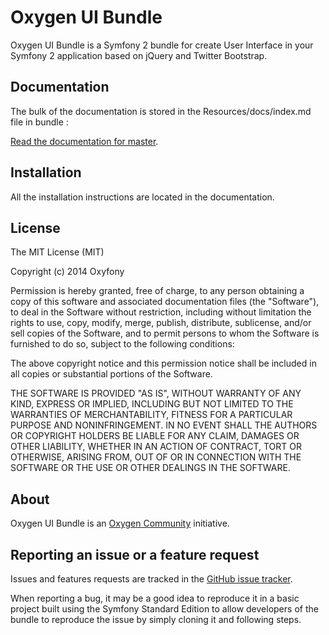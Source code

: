 Oxygen UI Bundle
================

Oxygen UI Bundle is a Symfony 2 bundle for create User Interface in your Symfony 2 application based on jQuery and Twitter Bootstrap.

Documentation
-------------
The bulk of the documentation is stored in the Resources/docs/index.md file in bundle :

[Read the documentation for master](https://github.com/Oxyfony/UIBundle/blob/master/Resources/doc/index.rst).

Installation
------------
All the installation instructions are located in the documentation.

License
-------
The MIT License (MIT)

Copyright (c) 2014 Oxyfony

Permission is hereby granted, free of charge, to any person obtaining a copy
of this software and associated documentation files (the "Software"), to deal
in the Software without restriction, including without limitation the rights
to use, copy, modify, merge, publish, distribute, sublicense, and/or sell
copies of the Software, and to permit persons to whom the Software is
furnished to do so, subject to the following conditions:

The above copyright notice and this permission notice shall be included in all
copies or substantial portions of the Software.

THE SOFTWARE IS PROVIDED "AS IS", WITHOUT WARRANTY OF ANY KIND, EXPRESS OR
IMPLIED, INCLUDING BUT NOT LIMITED TO THE WARRANTIES OF MERCHANTABILITY,
FITNESS FOR A PARTICULAR PURPOSE AND NONINFRINGEMENT. IN NO EVENT SHALL THE
AUTHORS OR COPYRIGHT HOLDERS BE LIABLE FOR ANY CLAIM, DAMAGES OR OTHER
LIABILITY, WHETHER IN AN ACTION OF CONTRACT, TORT OR OTHERWISE, ARISING FROM,
OUT OF OR IN CONNECTION WITH THE SOFTWARE OR THE USE OR OTHER DEALINGS IN THE
SOFTWARE.

About
-----
Oxygen UI Bundle is an [Oxygen Community](http://oxygen.soletic.org) initiative.

Reporting an issue or a feature request
---------------------------------------
Issues and features requests are tracked in the [GitHub issue tracker](https://github.com/Oxyfony/UIBundle/issues).

When reporting a bug, it may be a good idea to reproduce it in a basic project built using the Symfony Standard Edition to allow developers of the bundle to reproduce the issue by simply cloning it and following steps.

